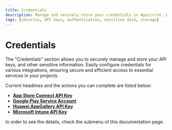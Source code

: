 ```yaml
---
title: Credentials
description: Manage and securely store your credentials in Appcircle. Easily configure and access API keys, and other sensitive information.
tags: [security, API keys, authentication, sensitive data, storage]
---
```


# Credentials


The "Credentials" section allows you to securely manage and store your API keys, and other sensitive information. Easily configure credentials for various integrations, ensuring secure and efficient access to essential services in your projects.

Current headlines and the actions you can complete are listed below:

- [**App Store Connect API Key**](/account/my-organization/integrations/credentials/adding-an-app-store-connect-api-key)
- [**Google Play Service Account**](/account/my-organization/integrations/credentials/adding-google-play-service-account)
- [**Huawei AppGallery API Key**](/account/my-organization/integrations/credentials/adding-huawei-api-key)
- [**Microsoft Intune API Key**](/account/my-organization/integrations/credentials/adding-microsoft-intune-api-key)

In order to see the details, check the submenu of this documentation page.